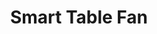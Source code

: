 ---
title: Smart Table Fan
moreInfoLink: https://github.com/petrepa/HA-Table-Fan
heroImage: https://raw.githubusercontent.com/petrepa/HA-Table-Fan/master/mqtt_fan_photos/assembled.jpg
description: A cheap table fan that can be fully automated for warm summer days.
pubDate: 'September 2017'
---